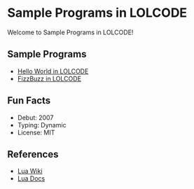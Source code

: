 # Sample Programs in LOLCODE

Welcome to Sample Programs in LOLCODE!

## Sample Programs

- [Hello World in LOLCODE](https://github.com/jrg94/sample-programs/issues/167)
- [FizzBuzz in LOLCODE](https://github.com/TheRenegadeCoder/sample-programs/issues/1958)

## Fun Facts

- Debut: 2007
- Typing: Dynamic
- License: MIT

## References

- [Lua Wiki](https://en.wikipedia.org/wiki/Lua_(programming_language))
- [Lua Docs](https://www.lua.org/)

